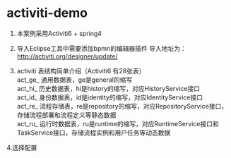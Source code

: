 # activiti-demo

1. 本案例采用Activiti6 + spring4  

2. 导入Eclipse工具中需要添加bpmn的编辑器插件
     导入地址为： http://activiti.org/designer/update/
     
3. activiti 表结构简单介绍（Activiti6 有28张表）<Br/>
   act_ge_ 通用数据表，ge是general的缩写<Br/>
   act_hi_ 历史数据表，hi是history的缩写，对应HistoryService接口<Br/>
   act_id_ 身份数据表，id是identity的缩写，对应IdentityService接口<Br/>
   act_re_ 流程存储表，re是repository的缩写，对应RepositoryService接口，存储流程部署和流程定义等静态数据<Br/>
   act_ru_ 运行时数据表，ru是runtime的缩写，对应RuntimeService接口和TaskService接口，存储流程实例和用户任务等动态数据<Br/>
   
 4.选择配置  


   
